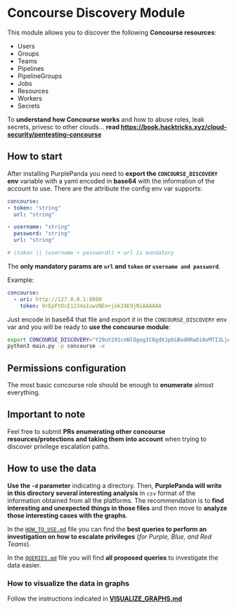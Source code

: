 # Concourse Discovery Module
This module allows you to discover the following **Concourse resources**:
- Users
- Groups
- Teams
- Pipelines
- PipelineGroups
- Jobs
- Resources
- Workers
- Secrets

To **understand how Concourse works** and how to abuse roles, leak secrets, privesc to other clouds... **read https://book.hacktricks.xyz/cloud-security/pentesting-concourse**


## How to start
After installing PurplePanda you need to **export the `CONCOURSE_DISCOVERY` env** variable with a yaml encoded in **base64** with the information of the account to use.
There are the attribute the config env var supports:
```yaml
concourse:
- token: "string"
  url: "string"

- username: "string"
  password: "string"
  url: "string"

# (token || (username + password)) + url is mandatory
```

The **only mandatory params are `url` and `token` or `username and password`**. 

Example:
```yaml
concourse:
  - uri: http://127.0.0.1:8080
    token: 9rEpFtDcE1234aIuwVNEn+jok24E9jNiAAAAAA
```
Just encode in base64 that file and export it in the `CONCOURSE_DISCOVERY` env var and you will be ready to **use the concourse module**:
```bash
export CONCOURSE_DISCOVERY="Y29uY291cnNlOgogIC0gdXJpOiBodHRwOi8vMTI3LjAuMC4xOjgwODAKICAgIHRva2VuOiA5ckVwRnREY0UxMjM0YUl1d1ZORW4ram9rMjRFOWpOaUFBQUFBQQo="
python3 main.py -p concourse -e
```

## Permissions configuration
The most basic concourse role should be enough to **enumerate** almost everything.

## Important to note
Feel free to submit **PRs enumerating other concourse resources/protections and taking them into account** when trying to discover privilege escalation paths.

## How to use the data
**Use the `-d` parameter** indicating a directory. Then, **PurplePanda will write in this directory several interesting analysis** in `csv` format of the information obtained from all the platforms. The recommendation is to **find interesting and unexpected things in those files** and then move to **analyze those interesting cases with the graphs**.

In the [`HOW_TO_USE.md`](./HOW_TO_USE.md) file you can find the **best queries to perform an investigation on how to escalate privileges** (*for Purple, Blue, and Red Teams*).

In the [`QUERIES.md`](./QUERIES.md) file you will find **all proposed queries** to investigate the data easier.

### How to visualize the data in graphs
Follow the instructions indicated in **[VISUALIZE_GRAPHS.md](https://github.com/carlospolop/PurplePanda/blob/master/VISUALIZE_GRAPHS.md)**
